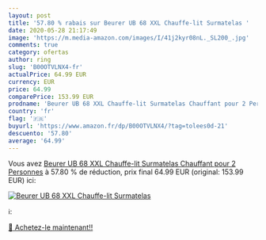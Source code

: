 ```yaml
---
layout: post
title: '57.80 % rabais sur Beurer UB 68 XXL Chauffe-lit Surmatelas '
date: 2020-05-28 21:17:49
image: 'https://m.media-amazon.com/images/I/41j2kyr08nL._SL200_.jpg'
comments: true
category: ofertas
author: ring
slug: 'B00OTVLNX4-fr'
actualPrice: 64.99 EUR
currency: EUR
price: 64.99
comparePrice: 153.99 EUR
prodname: 'Beurer UB 68 XXL Chauffe-lit Surmatelas Chauffant pour 2 Personnes'
country: 'fr'
flag: '🇫🇷'
buyurl: 'https://www.amazon.fr/dp/B00OTVLNX4/?tag=tolees0d-21'
descuento: '57.80'
average: '64.99'
---
```


Vous avez [Beurer UB 68 XXL Chauffe-lit Surmatelas Chauffant pour 2 Personnes](https://www.amazon.fr/dp/B00OTVLNX4/?tag=tolees0d-21)  à  57.80 % de réduction, prix final  64.99 EUR (original: 153.99 EUR) ici:

[![Beurer UB 68 XXL Chauffe-lit Surmatelas ](https://m.media-amazon.com/images/I/41j2kyr08nL._SL200_.jpg)](https://www.amazon.fr/dp/B00OTVLNX4/?tag=tolees0d-21)

ℹ️:


[🛒 Achetez-le maintenant!!](https://www.amazon.fr/dp/B00OTVLNX4/?tag=tolees0d-21)
